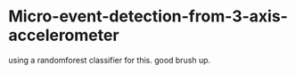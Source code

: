# Micro-event-detection-from-3-axis-accelerometer
using a randomforest classifier for this. good brush up.
